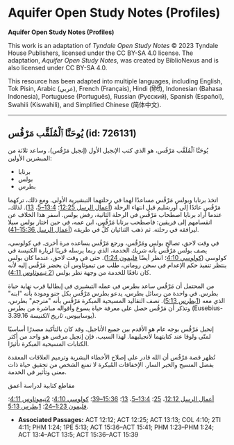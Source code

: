 # Aquifer Open Study Notes (Profiles)

**Aquifer Open Study Notes (Profiles)**

This work is an adaptation of *Tyndale Open Study Notes* © 2023 Tyndale House Publishers, licensed under the CC BY\-SA 4\.0 license. The adaptation, *Aquifer Open Study Notes*, was created by BiblioNexus and is also licensed under CC BY\-SA 4\.0\.

This resource has been adapted into multiple languages, including English, Tok Pisin, Arabic (عربي), French (Français), Hindi (हिंदी), Indonesian (Bahasa Indonesia), Portuguese (Português), Russian (Русский), Spanish (Español), Swahili (Kiswahili), and Simplified Chinese (简体中文).



--------------------------------

## يُوحَنَّا ٱلْمُلَقَّب مَرْقُس (id: 726131)

يُوحَنَّا ٱلْمُلَقَّب مَرْقُس، هو الذي كتب الإنجيل الأول (إنجيل مَرْقُس)، وساعد ثلاثة من المبشرين الأولين:

* برنابا
* بولس
* بطرس

اتخذ برنابا وبولس مَرْقُس مساعدًا لهما في رحلتهما التبشيرية الأولى. ومع ذلك، تركهما مَرْقُس عائدًا إلى أورشليم قبل انتهاء الرحلة ([أعمال الرسل 12:25](https://ref.ly/Acts12:25)؛ [13:4–5](https://ref.ly/Acts13:4-Acts13:5)، [13](https://ref.ly/Acts13:13)). لذلك، عندما أراد برنابا اصطحاب مَرْقُس في الرحلة الثانية، رفض بولس. أسفر هذا الخلاف عن انقسامهم إلى فريقين: فاصطحب برنابا مَرْقُس، ابن عمه، في حين اختار بولس سيلا ليرافقه في رحلته. ثم ذهب الثنائيان كلٌّ في طريقه ([أعمال الرسل 15:36–41](https://ref.ly/Acts15:36-Acts15:41)).

في وقت لاحق، تصالح بولس ومَرْقُس، ورجع مَرْقُس يساعده مرة أخرى. في كولوسي، يصف بولس مَرْقُس بأنه شريك الخدمة، الذي ربما يرسله قريبًا لزيارة الكنيسة في كولوسي ([كولوسي 4:10](https://ref.ly/Col4:10)؛ انظر أيضًا [فليمون 1:24](https://ref.ly/Phlm1:24)). حتى في وقت لاحق، عندما كان بولس ينتظر تنفيذ حكم الإعدام في سجن روماني، طلب من تيموثاوس أن يحضر مَرْقُس إليه لأنه كان نافعًا للخدمة من وجهة نظر بولس ([2 تيموثاوس 4:11](https://ref.ly/2Tim4:11)).

من المحتمل أن مَرْقُس ساعد بطرس في عمله التبشيري في إيطاليا قرب نهاية حياة بطرس. في واحدة من رسائل بطرس، يدعو بطرس مَرْقُس بكل حنو ومودة بأنه "ابنه" الذي معه ([1بطرس 5:13](https://ref.ly/1Pet5:13)). تصف التقاليد المسيحية المبكرة مَرْقُس بأنه "مترجم" بطرس، وتذكر أن مَرْقُس حصل على معرفة حياة يسوع وأقواله مباشرة من بطرس (Eusebius\- يوسابيوس، *تاريخ الكنيسة* 3\.39\.16\).

إنجيل مَرْقُس بوجه عام هو الأقدم بين جميع الأناجيل. وقد كان بالتأكيد مصدرًا أساسيًا لمتّى ولوقا عند كتابتهما لأنجيليهما. لهذا السبب، فإن إنجيل مرقس هو واحد من أكثر الكتابات المسيحية المبكرة تأثيرًا.

تُظهر قصة مَرْقُس أن الله قادر على إصلاح الأخطاء البشرية وترميم العلاقات المعقدة بفضل المسيح والخبر السار. الإخفاقات المُبكرة لا تمنع الشخص من تحقيق حياة ذات معنى وتأثير في الخدمة.

مقاطع كتابية لدراسة أعمق

[أعمال الرسل 12:12](https://ref.ly/Acts12:12)، [25](https://ref.ly/Acts12:25)؛ [13:4–5](https://ref.ly/Acts13:4-Acts13:5)، [13](https://ref.ly/Acts13:13)؛ [15:36–39](https://ref.ly/Acts15:36-Acts15:39)؛ [كولوسي 4:10](https://ref.ly/Col4:10)؛ [2تيموثاوس 4:11](https://ref.ly/2Tim4:11)؛ [فليمون 1:23–24](https://ref.ly/Phlm1:23-Phlm1:24)؛ [1بطرس 5:13](https://ref.ly/1Pet5:13).

* **Associated Passages:** ACT 12:12; ACT 12:25; ACT 13:13; COL 4:10; 2TI 4:11; PHM 1:24; 1PE 5:13; ACT 15:36–ACT 15:41; PHM 1:23–PHM 1:24; ACT 13:4–ACT 13:5; ACT 15:36–ACT 15:39

